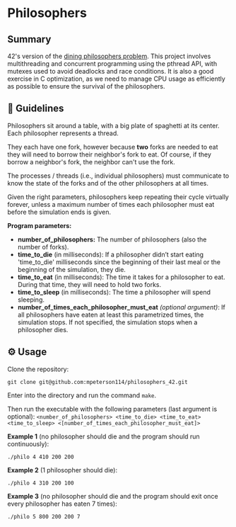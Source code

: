 # Philosophers
## Summary
42's version of the [dining philosophers problem](https://en.wikipedia.org/wiki/Dining_philosophers_problem). This project involves multithreading and concurrent programming using the pthread API, with mutexes used to avoid deadlocks and race conditions. It is also a good exercise in C optimization, as we need to manage CPU usage as efficiently as possible to ensure the survival of the philosophers.

## 📌 Guidelines
Philosophers sit around a table, with a big plate of spaghetti at its center. Each philosopher represents a thread. 

They each have one fork, however because **two** forks are needed to eat they will need to borrow their neighbor's fork to eat. Of course, if they borrow a neighbor's fork, the neighbor can't use the fork. 

The processes / threads (i.e., individual philosophers) must communicate to know the state of the forks and of the other philosophers at all times. 

Given the right parameters, philosophers keep repeating their cycle virtually forever, unless a maximum number of times each philosopher must eat before the simulation ends is given.

**Program parameters:**

* **number_of_philosophers:** The number of philosophers (also the number of forks).
* **time_to_die** (in milliseconds):  If a philosopher didn’t start eating 'time_to_die' milliseconds since the beginning of their last meal or the beginning of the simulation, they die.
* **time_to_eat** (in milliseconds): The time it takes for a philosopher to eat. During that time, they will need to hold two forks.
* **time_to_sleep** (in milliseconds): The time a philosopher will spend sleeping.
* **number_of_times_each_philosopher_must_eat** _(optional argument)_: If all philosophers have eaten at least this parametrized times, the simulation stops. If not specified, the simulation stops when a philosopher dies.

## ⚙️ Usage
Clone the repository:
```
git clone git@github.com:mpeterson114/philosophers_42.git
```

Enter into the directory and run the command ```make```. 

Then run the executable with the following parameters (last argument is optional): 
```<number_of_philosophers> <time_to_die> <time_to_eat> <time_to_sleep> <[number_of_times_each_philosopher_must_eat]>```


**Example 1** (no philosopher should die and the program should run continuously):
```
./philo 4 410 200 200
```

**Example 2** (1 philosopher should die):
```
./philo 4 310 200 100
```

**Example 3** (no philosopher should die and the program should exit once every philosopher has eaten 7 times):
```
./philo 5 800 200 200 7
```

